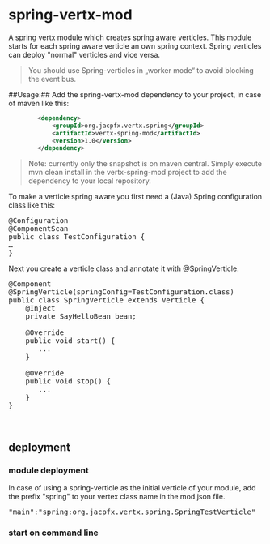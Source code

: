 spring-vertx-mod
================

A spring vertx module which creates spring aware verticles. This module starts for each spring aware verticle an own spring context. Spring verticles can deploy "normal" verticles and vice versa.
> You should use Spring-verticles in „worker mode“ to avoid blocking the event bus.

##Usage:##
Add the spring-vertx-mod dependency to your project, in case of maven like this:
```xml
        <dependency>
            <groupId>org.jacpfx.vertx.spring</groupId>
            <artifactId>vertx-spring-mod</artifactId>
            <version>1.0</version>
        </dependency>
```
> Note: currently only the snapshot is on maven central. Simply execute mvn clean install in the vertx-spring-mod project to add the dependency to your local repository.

To make a verticle spring aware you first need a (Java) Spring configuration class like this:
<pre>
@Configuration
@ComponentScan
public class TestConfiguration {
…
}
</pre>
Next you create a verticle class and annotate it with @SpringVerticle.

<pre>
@Component
@SpringVerticle(springConfig=TestConfiguration.class)
public class SpringVerticle extends Verticle {
    @Inject
    private SayHelloBean bean;

    @Override
    public void start() {
       ...
    }

    @Override
    public void stop() {
       ...
    }
}


</pre>


## deployment ##
### module deployment ###
In case of using a spring-verticle as the initial verticle of your module, add the prefix "spring" to your vertex class name in the mod.json file.
<pre>
"main":"spring:org.jacpfx.vertx.spring.SpringTestVerticle"
</pre>
### start on command line ###